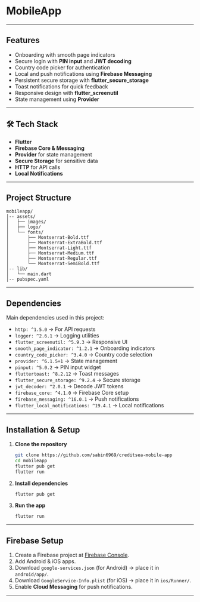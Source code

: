 #  MobileApp

---

##  Features
- Onboarding with smooth page indicators  
- Secure login with **PIN input** and **JWT decoding**  
- Country code picker for authentication  
- Local and push notifications using **Firebase Messaging**  
- Persistent secure storage with **flutter_secure_storage**  
- Toast notifications for quick feedback  
- Responsive design with **flutter_screenutil**  
- State management using **Provider**  

---

## 🛠️ Tech Stack
- **Flutter** 
- **Firebase Core & Messaging**
- **Provider** for state management
- **Secure Storage** for sensitive data
- **HTTP** for API calls
- **Local Notifications**

---

## Project Structure
```
mobileapp/
│-- assets/
│   ├── images/
│   ├── logo/
│   └── fonts/
│       ├── Montserrat-Bold.ttf
│       ├── Montserrat-ExtraBold.ttf
│       ├── Montserrat-Light.ttf
│       ├── Montserrat-Medium.ttf
│       ├── Montserrat-Regular.ttf
│       └── Montserrat-SemiBold.ttf
│-- lib/
│   └── main.dart
│-- pubspec.yaml
```

---

##  Dependencies
Main dependencies used in this project:
- `http: ^1.5.0` → For API requests  
- `logger: ^2.6.1` → Logging utilities  
- `flutter_screenutil: ^5.9.3` → Responsive UI  
- `smooth_page_indicator: ^1.2.1` → Onboarding indicators  
- `country_code_picker: ^3.4.0` → Country code selection  
- `provider: ^6.1.5+1` → State management  
- `pinput: ^5.0.2` → PIN input widget  
- `fluttertoast: ^8.2.12` → Toast messages  
- `flutter_secure_storage: ^9.2.4` → Secure storage  
- `jwt_decoder: ^2.0.1` → Decode JWT tokens  
- `firebase_core: ^4.1.0` → Firebase Core setup  
- `firebase_messaging: ^16.0.1` → Push notifications  
- `flutter_local_notifications: ^19.4.1` → Local notifications  

---

##  Installation & Setup

1. **Clone the repository**
   ```sh
   git clone https://github.com/sabin6969/creditsea-mobile-app
   cd mobileapp
   flutter pub get
   flutter run
   ```

2. **Install dependencies**
   ```sh
   flutter pub get
   ```

3. **Run the app**
   ```sh
   flutter run
   ```

---

##  Firebase Setup
1. Create a Firebase project at [Firebase Console](https://console.firebase.google.com/).  
2. Add Android & iOS apps.  
3. Download `google-services.json` (for Android) → place it in `android/app/`.  
4. Download `GoogleService-Info.plist` (for iOS) → place it in `ios/Runner/`.  
5. Enable **Cloud Messaging** for push notifications.  

---

